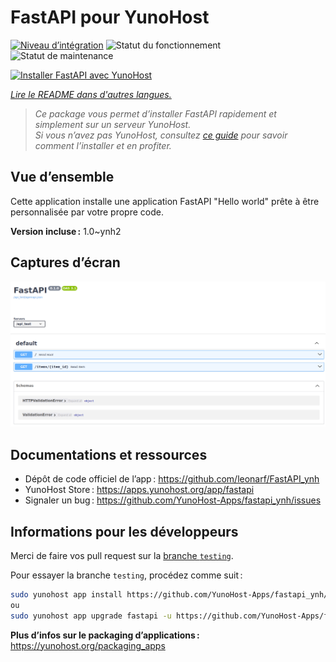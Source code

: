 <!--
Nota bene : ce README est automatiquement généré par <https://github.com/YunoHost/apps/tree/master/tools/readme_generator>
Il NE doit PAS être modifié à la main.
-->

# FastAPI pour YunoHost

[![Niveau d’intégration](https://dash.yunohost.org/integration/fastapi.svg)](https://ci-apps.yunohost.org/ci/apps/fastapi/) ![Statut du fonctionnement](https://ci-apps.yunohost.org/ci/badges/fastapi.status.svg) ![Statut de maintenance](https://ci-apps.yunohost.org/ci/badges/fastapi.maintain.svg)

[![Installer FastAPI avec YunoHost](https://install-app.yunohost.org/install-with-yunohost.svg)](https://install-app.yunohost.org/?app=fastapi)

*[Lire le README dans d'autres langues.](./ALL_README.md)*

> *Ce package vous permet d’installer FastAPI rapidement et simplement sur un serveur YunoHost.*  
> *Si vous n’avez pas YunoHost, consultez [ce guide](https://yunohost.org/install) pour savoir comment l’installer et en profiter.*

## Vue d’ensemble

Cette application installe une application FastAPI "Hello world" prête à être personnalisée par votre propre code.

**Version incluse :** 1.0~ynh2

## Captures d’écran

![Capture d’écran de FastAPI](./doc/screenshots/screenshot.png)

## Documentations et ressources

- Dépôt de code officiel de l’app : <https://github.com/leonarf/FastAPI_ynh>
- YunoHost Store : <https://apps.yunohost.org/app/fastapi>
- Signaler un bug : <https://github.com/YunoHost-Apps/fastapi_ynh/issues>

## Informations pour les développeurs

Merci de faire vos pull request sur la [branche `testing`](https://github.com/YunoHost-Apps/fastapi_ynh/tree/testing).

Pour essayer la branche `testing`, procédez comme suit :

```bash
sudo yunohost app install https://github.com/YunoHost-Apps/fastapi_ynh/tree/testing --debug
ou
sudo yunohost app upgrade fastapi -u https://github.com/YunoHost-Apps/fastapi_ynh/tree/testing --debug
```

**Plus d’infos sur le packaging d’applications :** <https://yunohost.org/packaging_apps>
